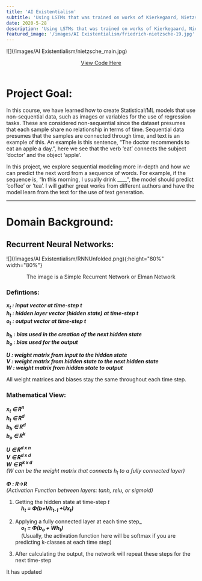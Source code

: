 ```yaml
---
title: 'AI Existentialism'
subtitle: 'Using LSTMs that was trained on works of Kierkegaard, Nietzsche, Marx for the purpose of text-generation'
date: 2020-5-28
description: 'Using LSTMs that was trained on works of Kierkegaard, Nietzsche, Marx for the purpose of text-generation'
featured_image: '/images/AI Existentialism/friedrich-nietzsche-19.jpg'
---
```


![](/images/AI Existentialism/nietzsche_main.jpg)

<div style="text-align:center">
  <a href="https://github.com/Coldestadam/Existentialism-Text-Generation" class="button button--large">View Code Here</a>
</div>
<br>

# Project Goal:
In this course, we have learned how to create Statistical/ML models that use non-sequential data, such as images or variables for the use of regression tasks. These are considered non-sequential since the dataset presumes that each sample share no relationship in terms of time. Sequential data presumes that the samples are connected through time, and text is an example of this. An example is this sentence, “The doctor recommends to eat an apple a day.”, here we see that the verb ‘eat’ connects the subject ‘doctor’ and the object ‘apple’.

In this project, we explore sequential modeling more in-depth and how we can predict the next word from a sequence of words. For example, if the sequence is, “In this morning, I usually drink \_\_\_\_”, the model should predict ‘coffee’ or ‘tea’. I will gather great works from different authors and have the model learn from the text for the use of text generation.

---
# Domain Background:
## Recurrent Neural Networks:
![](/images/AI Existentialism/RNNUnfolded.png){:height="80%" width="80%"}
<div style="text-align:center">The image is a Simple Recurrent Network or Elman Network</div>

### Defintions:
_**x<sub>t</sub> : input vector at time-step t<br>
h<sub>t</sub> : hidden layer vector (hidden state) at time-step t<br>
o<sub>t</sub> : output vector at time-step t**_<br>

_**b<sub>h</sub> : bias used in the creation of the next hidden state<br>
b<sub>o</sub> : bias used for the output**_<br>

_**U : weight matrix from input to the hidden state<br>
V : weight matrix from hidden state to the next hidden state<br>
W : weight matrix from hidden state to output**_<br>

All weight matrices and biases stay the same throughout each time step.

### Mathematical View:
_**x<sub>t</sub> ∈ R<sup>n</sup><br>
h<sub>t</sub> ∈ R<sup>d</sup><br>
b<sub>h</sub> ∈ R<sup>d</sup><br>
b<sub>o</sub> ∈ R<sup>k</sup>**_<br>

_**U ∈ R<sup>d x n</sup><br>
V ∈ R<sup>d x d</sup><br>
W ∈ R<sup>k x d</sup>**<br>
(W can be the weight matrix that connects h<sub>t</sub> to a fully connected layer)_

_**Φ : R→R**<br>
(Activation Function between layers: tanh, relu, or sigmoid)_

1. Getting the hidden state at time-step _t_<br>
&nbsp;&nbsp;&nbsp;&nbsp;_**h<sub>t</sub> = Φ(b+Vh<sub>t-1</sub> +Ux<sub>t</sub>)**_

2. Applying a fully connected layer at each time step_<br>
  &nbsp;&nbsp;&nbsp;&nbsp;_**o<sub>t</sub> = Φ(b<sub>o</sub> + Wh<sub>t</sub>)**_<br>
  &nbsp;&nbsp;&nbsp;&nbsp;(Usually, the activation function here will be softmax if you are predicting k-classes at each time step)
  
3. After calculating the output, the network will repeat these steps for the next time-step

It has updated
